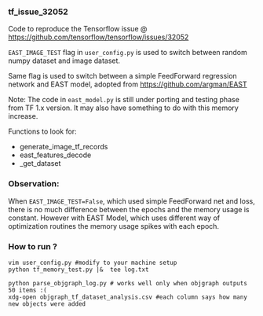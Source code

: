 ### tf_issue_32052


Code to reproduce the Tensorflow issue @ https://github.com/tensorflow/tensorflow/issues/32052

`EAST_IMAGE_TEST` flag in `user_config.py` is used to switch between random numpy dataset and image dataset.

Same flag is used to switch between a simple FeedForward regression network and EAST model, 
adopted from https://github.com/argman/EAST

Note: The code in `east_model.py` is still under porting and testing phase from TF 1.x version.
 It may also have something to do with this memory increase.

Functions to look for:
- generate_image_tf_records
- east_features_decode
- _get_dataset


### Observation:
When `EAST_IMAGE_TEST=False`, which used simple FeedForward net and loss, there is no much difference between 
the epochs and the memory usage is constant.
However with EAST Model, which uses different way of optimization routines 
the memory usage spikes with each epoch.


### How to run ?

```
vim user_config.py #modify to your machine setup
python tf_memory_test.py |&  tee log.txt

python parse_objgraph_log.py # works well only when objgraph outputs 50 items :(
xdg-open objgraph_tf_dataset_analysis.csv #each column says how many new objects were added
```